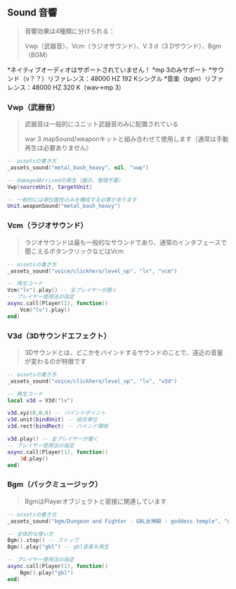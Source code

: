 ## Sound 音響

> 音響効果は4種類に分けられる：
>
> Vwp（武器音）、Vcm（ラジオサウンド）、V 3 d（3 Dサウンド）、Bgm（BGM）


*ネイティブオーディオはサポートされていません！
*mp 3のみサポート
*サウンド（v？？）リファレンス：48000 HZ 192 Kシングル
*音楽（bgm）リファレンス：48000 HZ 320 K（wav->mp 3）

### Vwp（武器音）

>武器音は一般的にユニット武器音のみに配置されている
>
>war 3 mapSound/weaponキットと組み合わせて使用します（通常は手動再生は必要ありません）

```lua
-- assetsの書き方
_assets_sound("metal_bash_heavy", nil, "vwp")

-- damagedArrivedの再生（展示、管理不要）
Vwp(sourceUnit, targetUnit)

-- 一般的には単位属性のみを構成する必要があります
Unit.weaponSound("metal_bash_heavy")
```

### Vcm（ラジオサウンド）

> ラジオサウンドは最も一般的なサウンドであり、通常のインタフェースで聞こえるボタンクリックなどはVcm

```lua
-- assetsの書き方
_assets_sound("voice/clickhero/level_up", "lv", "vcm")

-- 再生コード
Vcm("lv").play() -- 全プレイヤーが聞く
-- プレイヤー使用法の指定
async.call(Player(1), function()
    Vcm("lv").play()
end)
```

### V3d（3Dサウンドエフェクト）

> 3Dサウンドとは、どこかをバインドするサウンドのことで、遠近の音量が変わるのが特徴です

```lua
-- assetsの書き方
_assets_sound("voice/clickhero/level_up", "lv", "v3d")

-- 再生コード
local v3d = V3d("lv")

v3d.xyz(0,0,0) -- バインドポイント
v3d.unit(bindUnit) -- 結合単位
v3d.rect(bindRect) -- バインド領域

v3d.play() -- 全プレイヤーが聞く
-- プレイヤー使用法の指定
async.call(Player(1), function()
    3d.play()
end)
```

### Bgm（バックミュージック）

> BgmはPlayerオブジェクトと密接に関連しています

```lua
-- assetsの書き方
_assets_sound("bgm/Dungeon and Fighter - GBL女神殿 - goddess temple", "gbl", "bgm")

-- 全体的な使い方
Bgm().stop() -- ストップ
Bgm().play("gbl") -- gbl音楽を再生

-- プレイヤー使用法の指定
async.call(Player(1), function()
    Bgm().play("gbl")
end)
```

